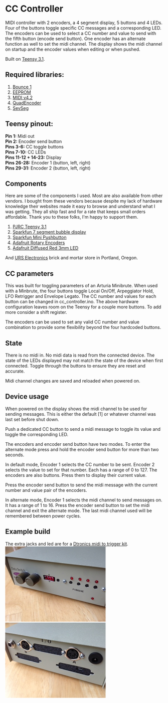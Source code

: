 # CC Controller

MIDI controller with 2 encoders, a 4 segment display, 5 buttons and 4 LEDs.
Four of the buttons toggle specific CC messages and a corresponding LED. The
encoders can be used to select a CC number and value to send with the fifth
button (encode send button). One encoder has an alternate function as well to
set the midi channel. The display shows the midi channel on startup and the
encoder values when editing or when pushed.

Built on [Teensy 3.1](https://www.pjrc.com/teensy/).

## Required libraries:
1. [Bounce 1](https://github.com/thomasfredericks/Bounce-Arduino-Wiring)
1. [EEPROM](https://github.com/arduino/Arduino/tree/master/libraries/EEPROM)
2. [MIDI v4.2](https://github.com/FortySevenEffects/arduino_midi_library)
3. [QuadEncoder](https://github.com/medecau/QuadEncoder)
4. [SevSeg](https://github.com/sparkfun/SevSeg)

## Teensy pinout:
**Pin 1:** Midi out  
**Pin 2:** Encoder send button  
**Pins 3-6:** CC toggle buttons  
**Pins 7-10:** CC LEDs  
**Pins 11-12 + 14-23:** Display  
**Pins 26-28:** Encoder 1 (button, left, right)  
**Pins 29-31:** Encoder 2 (button, left, right)  

## Components
Here are some of the components I used. Most are also available from other
vendors. I bought from these vendors because despite my lack of hardware
knowledge their websites made it easy to browse and understand what I was
getting. They all ship fast and for a rate that keeps small orders affordable.
Thank you to these folks, I'm happy to support them.

1. [PJRC Teensy 3.1](https://www.pjrc.com/teensy/)
2. [Sparkfun 7 segment bubble display](https://www.sparkfun.com/products/12710)
3. [Sparkfun Mini Pushbutton](https://www.sparkfun.com/products/97)
4. [Adafruit Rotary Encoders](http://www.adafruit.com/products/377)
5. [Adafruit Diffused Red 3mm LED](http://www.adafruit.com/product/777)

And [URS Electronics](http://www.ursele.com/) brick and mortar store in
Portland, Oregon.

## CC parameters
This was built for toggling parameters of an Arturia Minibrute. When used with a
Minbrute, the four buttons toggle Local On/Off, Arpeggiator Hold, LFO Retrigger
and Envelope Legato. The CC number and values for each button can be changed in
cc_controller.ino. The above hardware configuration leaves room on the Teensy
for a couple more buttons. To add more consider a shift register.

The encoders can be used to set any valid CC number and value combination to
provide some flexibility beyond the four hardcoded buttons.

## State
There is no midi in. No midi data is read from the connected device. The
state of the LEDs displayed may not match the state of the device when first
connected. Toggle through the buttons to ensure they are reset and accurate.

Midi channel changes are saved and reloaded when powered on.

## Device usage
When powered on the display shows the midi channel to be used for sending
messages. This is either the default [1] or whatever channel was last set
before shut down.

Push a dedicated CC button to send a midi message to toggle its value and
toggle the corresponding LED.

The encoders and encoder send button have two modes. To enter the alternate
mode press and hold the encoder send button for more than two seconds.

In default mode, Encoder 1 selects the CC number to be sent. Encoder 2 selects
the value to set for that number. Each has a range of 0 to 127. The encoders are
also buttons. Press them to display their current value.

Press the encoder send button to send the midi message with the current
number and value pair of the encoders.

In alternate mode, Encoder 1 selects the midi channel to send messages on. It
has a range of 1 to 16. Press the encoder send button to set the midi channel
and exit the alternate mode. The last midi channel used will be remembered
between power cycles.

## Example build
The extra jacks and led are for a
[Dtronics midi to trigger kit](http://www.synthcity.nl/midi/midi-to-trigger-interface.html).  
![Front](controller/front.jpg?raw=true)
![back](controller/back.jpg?raw=true)
